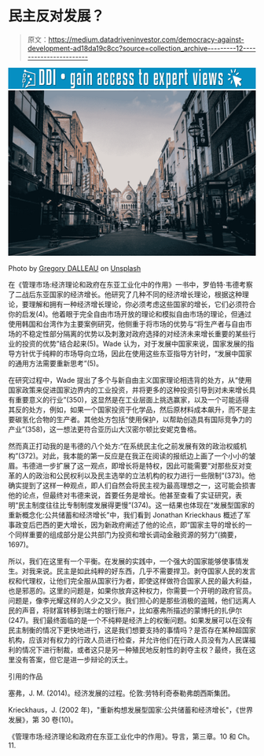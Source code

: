 # 民主反对发展？

> 原文：<https://medium.datadriveninvestor.com/democracy-against-development-ad18da19c8cc?source=collection_archive---------12----------------------->

[![](img/b786a52f766492fe969af2d39ac0bbb4.png)](http://www.track.datadriveninvestor.com/1B9E)![](img/b313c1a4e82eb9a20506634039d9368c.png)

Photo by [Gregory DALLEAU](https://unsplash.com/@gregda?utm_source=medium&utm_medium=referral) on [Unsplash](https://unsplash.com?utm_source=medium&utm_medium=referral)

在《管理市场:经济理论和政府在东亚工业化中的作用》一书中，罗伯特·韦德考察了二战后东亚国家的经济增长。他研究了几种不同的经济增长理论，根据这种理论，要理解和拥有一种经济增长理论，你必须考虑这些国家的增长，它们必须符合你的启发(4)。他着眼于完全自由市场开放的理论和模拟自由市场的理论，但通过使用韩国和台湾作为主要案例研究，他侧重于将市场的优势与“将生产者与自由市场的不稳定性部分隔离的优势以及刺激对政府选择的对经济未来增长重要的某些行业的投资的优势”结合起来(5)。Wade 认为，对于发展中国家来说，国家发展的指导方针优于纯粹的市场导向立场，因此在使用这些东亚指导方针时，“发展中国家的通用方法需要重新思考”(5)。

在研究过程中，Wade 提出了多个与新自由主义国家理论相违背的处方，从“使用国家政策来促进国家边界内的工业投资，并将更多的这种投资引导到对未来增长具有重要意义的行业”(350)，这显然是在工业层面上挑选赢家，以及一个可能适得其反的处方，例如，如果一个国家投资于化学品，然后原材料成本飙升，而不是主要碳氢化合物的生产者。其他处方包括“使用保护，以帮助创造具有国际竞争力的产业”(358)，这一想法更符合亚历山大汉密尔顿比安妮克鲁格。

然而真正打动我的是韦德的八个处方:“在系统民主化之前发展有效的政治权威机构”(372)。对此，我本能的第一反应是在我正在阅读的报纸边上画了一个小小的皱眉。韦德进一步扩展了这一观点，即增长将是特权，因此可能需要“对那些反对变革的人的政治和公民权利以及民主选举的立法机构的权力进行一些限制”(373)。他确实提到了这样一种观点，即人们自然会将民主视为最高理想之一，这可能会损害他的论点，但最终对韦德来说，首要任务是增长。他甚至查看了实证研究，表明“民主制度往往比专制制度发展得更慢”(374)。这一结果也体现在“发展型国家的重新概念化:公共储蓄和经济增长”中，我们看到 Jonathan Krieckhaus 概述了军事政变后巴西的更大增长，因为新政府阐述了他的论点，即“国家主导的增长的一个同样重要的组成部分是公共部门为投资和增长调动金融资源的努力”(摘要，1697)。

所以，我们在这里有一个平衡。在发展的实践中，一个强大的国家能够使事情发生。对我来说。民主是如此纯粹的好东西，几乎不需要捍卫。剥夺国家人民的发言权和代理权，让他们完全服从国家行为者，即使这样做符合国家人民的最大利益，也是邪恶的。这里的问题是，如果你放弃这种权力，你需要一个开明的政府官员。问题是，像李光耀这样的人少之又少。我们担心的是那些消极的盗贼，他们远离人民的声音，将财富转移到瑞士的银行账户，比如塞弗所描述的蒙博托的扎伊尔(247)。我们最终面临的是一个不纯粹是经济上的权衡问题。如果发展可以在没有民主制衡的情况下更快地进行，这是我们想要支持的事情吗？是否存在某种超国家机构，应该对有权力的行政人员进行检查，并允许他们在行政人员没有为人民谋福利的情况下进行制裁，或者这只是另一种殖民地反射性的剥夺主权？最终，我在这里没有答案，但它是进一步辩论的沃土。

引用的作品

塞弗，J. M. (2014)。经济发展的过程。伦敦:劳特利奇泰勒弗朗西斯集团。

Krieckhaus，J. (2002 年)，"重新构想发展型国家:公共储蓄和经济增长"，《世界发展》，第 30 卷(10)。

《管理市场:经济理论和政府在东亚工业化中的作用》。导言，第三章。10 和 Ch。11.